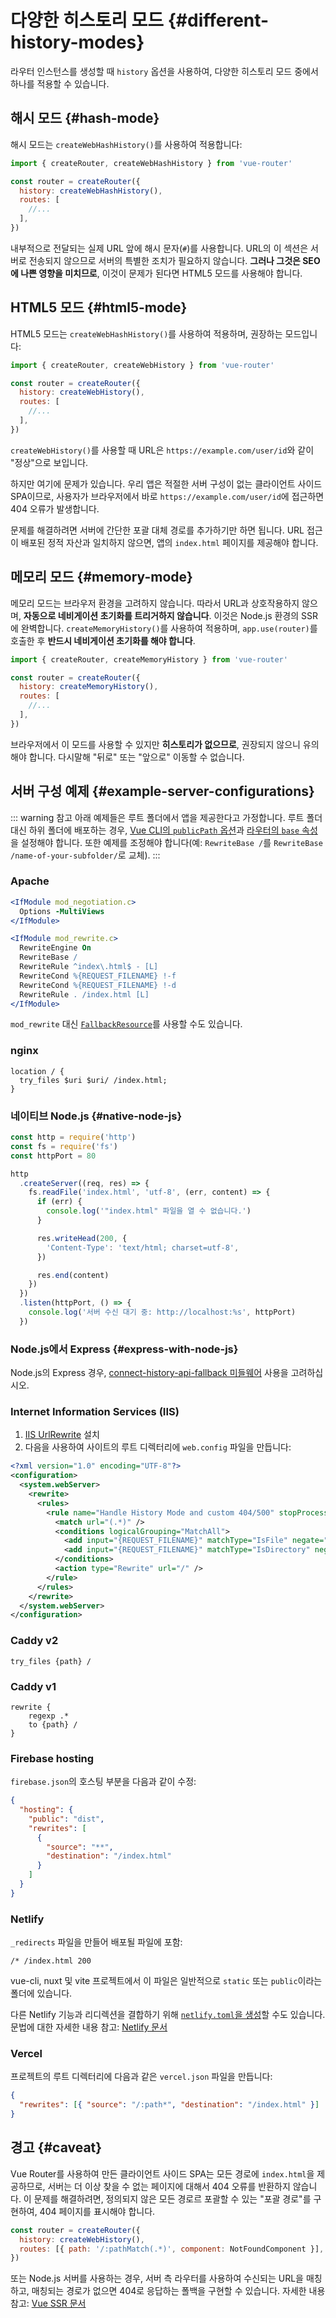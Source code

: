 # 다양한 히스토리 모드 {#different-history-modes}

라우터 인스턴스를 생성할 때 `history` 옵션을 사용하여,
다양한 히스토리 모드 중에서 하나를 적용할 수 있습니다.

## 해시 모드 {#hash-mode}

해시 모드는 `createWebHashHistory()`를 사용하여 적용합니다:

```js
import { createRouter, createWebHashHistory } from 'vue-router'

const router = createRouter({
  history: createWebHashHistory(),
  routes: [
    //...
  ],
})
```

내부적으로 전달되는 실제 URL 앞에 해시 문자(`#`)를 사용합니다.
URL의 이 섹션은 서버로 전송되지 않으므로 서버의 특별한 조치가 필요하지 않습니다.
**그러나 그것은 SEO에 나쁜 영향을 미치므로**,
이것이 문제가 된다면 HTML5 모드를 사용해야 합니다.

## HTML5 모드 {#html5-mode}

HTML5 모드는 `createWebHashHistory()`를 사용하여 적용하며,
권장하는 모드입니다:

```js
import { createRouter, createWebHistory } from 'vue-router'

const router = createRouter({
  history: createWebHistory(),
  routes: [
    //...
  ],
})
```

`createWebHistory()`를 사용할 때 URL은 `https://example.com/user/id`와 같이 "정상"으로 보입니다.

하지만 여기에 문제가 있습니다.
우리 앱은 적절한 서버 구성이 없는 클라이언트 사이드 SPA이므로,
사용자가 브라우저에서 바로 `https://example.com/user/id`에 접근하면 404 오류가 발생합니다.

문제를 해결하려면 서버에 간단한 포괄 대체 경로를 추가하기만 하면 됩니다.
URL 접근이 배포된 정적 자산과 일치하지 않으면,
앱의 `index.html` 페이지를 제공해야 합니다.

## 메모리 모드 {#memory-mode}

메모리 모드는 브라우저 환경을 고려하지 않습니다.
따라서 URL과 상호작용하지 않으며,
**자동으로 네비게이션 초기화를 트리거하지 않습니다**.
이것은 Node.js 환경의 SSR에 완벽합니다.
`createMemoryHistory()`를 사용하여 적용하며,
`app.use(router)`를 호출한 후 **반드시 네비게이션 초기화를 해야 합니다**.

```js
import { createRouter, createMemoryHistory } from 'vue-router'

const router = createRouter({
  history: createMemoryHistory(),
  routes: [
    //...
  ],
})
```

브라우저에서 이 모드를 사용할 수 있지만 **히스토리가 없으므로**,
권장되지 않으니 유의해야 합니다.
다시말해 "뒤로" 또는 "앞으로" 이동할 수 없습니다.

## 서버 구성 예제 {#example-server-configurations}

::: warning 참고
아래 예제들은 루트 폴더에서 앱을 제공한다고 가정합니다.
루트 폴더 대신 하위 폴더에 배포하는 경우,
[Vue CLI의 `publicPath` 옵션](https://cli.vuejs.org/config/#publicpath)과 [라우터의 `base` 속성](/api/styles/general.html#createwebhistory)을 설정해야 합니다.
또한 예제를 조정해야 합니다(예: `RewriteBase /`를 `RewriteBase /name-of-your-subfolder/`로 교체).
:::

### Apache

```apache
<IfModule mod_negotiation.c>
  Options -MultiViews
</IfModule>

<IfModule mod_rewrite.c>
  RewriteEngine On
  RewriteBase /
  RewriteRule ^index\.html$ - [L]
  RewriteCond %{REQUEST_FILENAME} !-f
  RewriteCond %{REQUEST_FILENAME} !-d
  RewriteRule . /index.html [L]
</IfModule>
```

`mod_rewrite` 대신 [`FallbackResource`](https://httpd.apache.org/docs/2.2/mod/mod_dir.html#fallbackresource)를 사용할 수도 있습니다.

### nginx

```nginx
location / {
  try_files $uri $uri/ /index.html;
}
```

### 네이티브 Node.js {#native-node-js}

```js
const http = require('http')
const fs = require('fs')
const httpPort = 80

http
  .createServer((req, res) => {
    fs.readFile('index.html', 'utf-8', (err, content) => {
      if (err) {
        console.log('"index.html" 파일을 열 수 없습니다.')
      }

      res.writeHead(200, {
        'Content-Type': 'text/html; charset=utf-8',
      })

      res.end(content)
    })
  })
  .listen(httpPort, () => {
    console.log('서버 수신 대기 중: http://localhost:%s', httpPort)
  })
```

### Node.js에서 Express {#express-with-node-js}

Node.js의 Express 경우,
[connect-history-api-fallback 미들웨어](https://github.com/bripkens/connect-history-api-fallback) 사용을 고려하십시오.

### Internet Information Services (IIS)

1. [IIS UrlRewrite](https://www.iis.net/downloads/microsoft/url-rewrite) 설치
3. 다음을 사용하여 사이트의 루트 디렉터리에 `web.config` 파일을 만듭니다:

```xml
<?xml version="1.0" encoding="UTF-8"?>
<configuration>
  <system.webServer>
    <rewrite>
      <rules>
        <rule name="Handle History Mode and custom 404/500" stopProcessing="true">
          <match url="(.*)" />
          <conditions logicalGrouping="MatchAll">
            <add input="{REQUEST_FILENAME}" matchType="IsFile" negate="true" />
            <add input="{REQUEST_FILENAME}" matchType="IsDirectory" negate="true" />
          </conditions>
          <action type="Rewrite" url="/" />
        </rule>
      </rules>
    </rewrite>
  </system.webServer>
</configuration>
```

### Caddy v2

```
try_files {path} /
```

### Caddy v1

```
rewrite {
    regexp .*
    to {path} /
}
```

### Firebase hosting

`firebase.json`의 호스팅 부분을 다음과 같이 수정:

```json
{
  "hosting": {
    "public": "dist",
    "rewrites": [
      {
        "source": "**",
        "destination": "/index.html"
      }
    ]
  }
}
```

### Netlify

`_redirects` 파일을 만들어 배포될 파일에 포함:

```
/* /index.html 200
```

vue-cli, nuxt 및 vite 프로젝트에서 이 파일은 일반적으로 `static` 또는 `public`이라는 폴더에 있습니다.

다른 Netlify 기능과 리디렉션을 결합하기 위해 [`netlify.toml`을 생성](https://docs.netlify.com/configure-builds/file-based-configuration/)할 수도 있습니다.
문법에 대한 자세한 내용 참고: [Netlify 문서](https://docs.netlify.com/routing/redirects/rewrites-proxies/#history-pushstate-and-single-page-apps)

### Vercel

프로젝트의 루트 디렉터리에 다음과 같은 `vercel.json` 파일을 만듭니다:

```json
{
  "rewrites": [{ "source": "/:path*", "destination": "/index.html" }]
}
```

## 경고 {#caveat}

Vue Router를 사용하여 만든 클라이언트 사이드 SPA는 모든 경로에 `index.html`을 제공하므로,
서버는 더 이상 찾을 수 없는 페이지에 대해서 404 오류를 반환하지 않습니다.
이 문제를 해결하려면,
정의되지 않은 모든 경로르 포괄할 수 있는 "포괄 경로"를 구현하여,
404 페이지를 표시해야 합니다.

```js
const router = createRouter({
  history: createWebHistory(),
  routes: [{ path: '/:pathMatch(.*)', component: NotFoundComponent }],
})
```

또는 Node.js 서버를 사용하는 경우,
서버 측 라우터를 사용하여 수신되는 URL을 매칭하고,
매칭되는 경로가 없으면 404로 응답하는 폴백을 구현할 수 있습니다.
자세한 내용 참고: [Vue SSR 문서](https://v3-docs.vuejs-korea.org/guide/scaling-up/ssr.html)